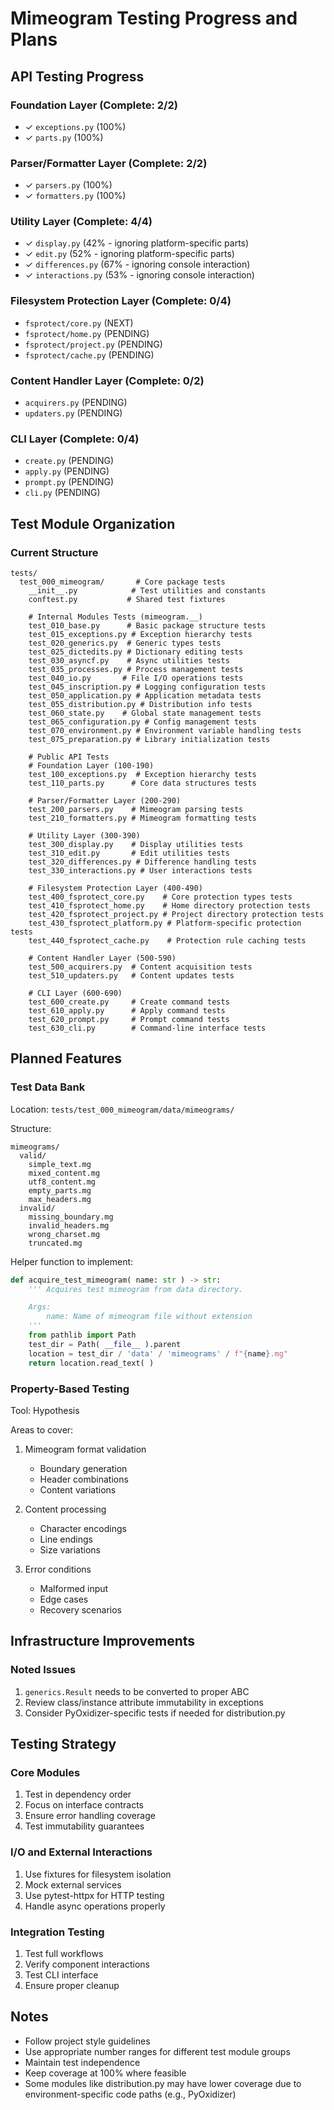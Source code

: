 # Mimeogram Testing Progress and Plans

## API Testing Progress

### Foundation Layer (Complete: 2/2)
- ✓ `exceptions.py` (100%)
- ✓ `parts.py` (100%)

### Parser/Formatter Layer (Complete: 2/2)
- ✓ `parsers.py` (100%)
- ✓ `formatters.py` (100%)

### Utility Layer (Complete: 4/4)
- ✓ `display.py` (42% - ignoring platform-specific parts)
- ✓ `edit.py` (52% - ignoring platform-specific parts)
- ✓ `differences.py` (67% - ignoring console interaction)
- ✓ `interactions.py` (53% - ignoring console interaction)

### Filesystem Protection Layer (Complete: 0/4)
- `fsprotect/core.py` (NEXT)
- `fsprotect/home.py` (PENDING)
- `fsprotect/project.py` (PENDING)
- `fsprotect/cache.py` (PENDING)

### Content Handler Layer (Complete: 0/2)
- `acquirers.py` (PENDING)
- `updaters.py` (PENDING)

### CLI Layer (Complete: 0/4)
- `create.py` (PENDING)
- `apply.py` (PENDING)
- `prompt.py` (PENDING)
- `cli.py` (PENDING)

## Test Module Organization

### Current Structure
```
tests/
  test_000_mimeogram/       # Core package tests
    __init__.py            # Test utilities and constants
    conftest.py           # Shared test fixtures

    # Internal Modules Tests (mimeogram.__)
    test_010_base.py      # Basic package structure tests
    test_015_exceptions.py # Exception hierarchy tests
    test_020_generics.py  # Generic types tests
    test_025_dictedits.py # Dictionary editing tests
    test_030_asyncf.py    # Async utilities tests
    test_035_processes.py # Process management tests
    test_040_io.py       # File I/O operations tests
    test_045_inscription.py # Logging configuration tests
    test_050_application.py # Application metadata tests
    test_055_distribution.py # Distribution info tests
    test_060_state.py    # Global state management tests
    test_065_configuration.py # Config management tests
    test_070_environment.py # Environment variable handling tests
    test_075_preparation.py # Library initialization tests

    # Public API Tests
    # Foundation Layer (100-190)
    test_100_exceptions.py  # Exception hierarchy tests
    test_110_parts.py      # Core data structures tests

    # Parser/Formatter Layer (200-290)
    test_200_parsers.py    # Mimeogram parsing tests
    test_210_formatters.py # Mimeogram formatting tests

    # Utility Layer (300-390)
    test_300_display.py    # Display utilities tests
    test_310_edit.py       # Edit utilities tests
    test_320_differences.py # Difference handling tests
    test_330_interactions.py # User interactions tests

    # Filesystem Protection Layer (400-490)
    test_400_fsprotect_core.py    # Core protection types tests
    test_410_fsprotect_home.py    # Home directory protection tests
    test_420_fsprotect_project.py # Project directory protection tests
    test_430_fsprotect_platform.py # Platform-specific protection tests
    test_440_fsprotect_cache.py    # Protection rule caching tests

    # Content Handler Layer (500-590)
    test_500_acquirers.py  # Content acquisition tests
    test_510_updaters.py   # Content updates tests

    # CLI Layer (600-690)
    test_600_create.py     # Create command tests
    test_610_apply.py      # Apply command tests
    test_620_prompt.py     # Prompt command tests
    test_630_cli.py        # Command-line interface tests
```

## Planned Features

### Test Data Bank
Location: `tests/test_000_mimeogram/data/mimeograms/`

Structure:
```
mimeograms/
  valid/
    simple_text.mg
    mixed_content.mg
    utf8_content.mg
    empty_parts.mg
    max_headers.mg
  invalid/
    missing_boundary.mg
    invalid_headers.mg
    wrong_charset.mg
    truncated.mg
```

Helper function to implement:
```python
def acquire_test_mimeogram( name: str ) -> str:
    ''' Acquires test mimeogram from data directory.

    Args:
        name: Name of mimeogram file without extension
    '''
    from pathlib import Path
    test_dir = Path( __file__ ).parent
    location = test_dir / 'data' / 'mimeograms' / f"{name}.mg"
    return location.read_text( )
```

### Property-Based Testing
Tool: Hypothesis

Areas to cover:
1. Mimeogram format validation
   - Boundary generation
   - Header combinations
   - Content variations

2. Content processing
   - Character encodings
   - Line endings
   - Size variations

3. Error conditions
   - Malformed input
   - Edge cases
   - Recovery scenarios

## Infrastructure Improvements

### Noted Issues
1. `generics.Result` needs to be converted to proper ABC
2. Review class/instance attribute immutability in exceptions
3. Consider PyOxidizer-specific tests if needed for distribution.py

## Testing Strategy

### Core Modules
1. Test in dependency order
2. Focus on interface contracts
3. Ensure error handling coverage
4. Test immutability guarantees

### I/O and External Interactions
1. Use fixtures for filesystem isolation
2. Mock external services
3. Use pytest-httpx for HTTP testing
4. Handle async operations properly

### Integration Testing
1. Test full workflows
2. Verify component interactions
3. Test CLI interface
4. Ensure proper cleanup

## Notes
- Follow project style guidelines
- Use appropriate number ranges for different test module groups
- Maintain test independence
- Keep coverage at 100% where feasible
- Some modules like distribution.py may have lower coverage due to
  environment-specific code paths (e.g., PyOxidizer)
